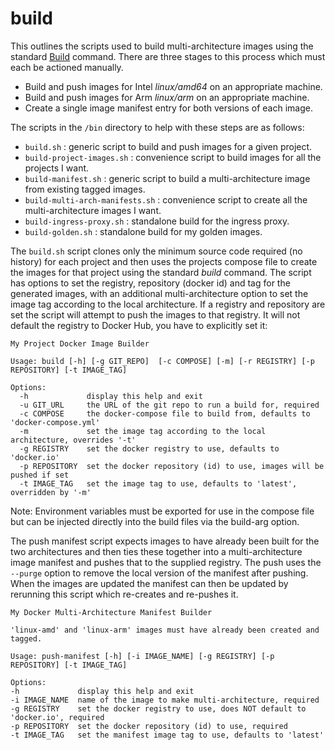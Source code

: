 # build

This outlines the scripts used to build multi-architecture images using the standard [Build](https://docs.docker.com/engine/reference/commandline/build/) 
command. There are three stages to this process which must each be actioned manually.

- Build and push images for Intel *linux/amd64* on an appropriate machine.
- Build and push images for Arm *linux/arm* on an appropriate machine.
- Create a single image manifest entry for both versions of each image.

The scripts in the `/bin` directory to help with these steps are as follows:

- `build.sh` : generic script to build and push images for a given project.
- `build-project-images.sh` : convenience script to build images for all the projects I want.
- `build-manifest.sh` : generic script to build a multi-architecture image from existing tagged images.
- `build-multi-arch-manifests.sh` : convenience script to create all the multi-architecture images I want.
- `build-ingress-proxy.sh` : standalone build for the ingress proxy.
- `build-golden.sh` : standalone build for my golden images.

The `build.sh` script clones only the minimum source code required (no history) for each project and then uses the projects compose 
file to create the images for that project using the standard *build* command. The script has options to set the registry, 
repository (docker id) and tag for the generated images, with an additional multi-architecture option to set the image tag 
according to the local architecture. If a registry and repository are set the script will attempt to push the images to that 
registry. It will not default the registry to Docker Hub, you have to explicitly set it:
```
My Project Docker Image Builder

Usage: build [-h] [-g GIT_REPO]  [-c COMPOSE] [-m] [-r REGISTRY] [-p REPOSITORY] [-t IMAGE_TAG]

Options:
  -h             display this help and exit
  -u GIT_URL     the URL of the git repo to run a build for, required
  -c COMPOSE     the docker-compose file to build from, defaults to 'docker-compose.yml'
  -m             set the image tag according to the local architecture, overrides '-t'
  -g REGISTRY    set the docker registry to use, defaults to 'docker.io'
  -p REPOSITORY  set the docker repository (id) to use, images will be pushed if set
  -t IMAGE_TAG   set the image tag to use, defaults to 'latest', overridden by '-m'
```
Note: Environment variables must be exported for use in the compose file but can be injected directly into the build files via the
build-arg option.

The push manifest script expects images to have already been built for the two architectures and then ties these together into a 
multi-architecture image manifest and pushes that to the supplied registry. The push uses the `--purge` option to remove the local 
version of the manifest after pushing. When the images are updated the manifest can then be updated by rerunning this script which 
re-creates and re-pushes it.
```
My Docker Multi-Architecture Manifest Builder

'linux-amd' and 'linux-arm' images must have already been created and tagged.

Usage: push-manifest [-h] [-i IMAGE_NAME] [-g REGISTRY] [-p REPOSITORY] [-t IMAGE_TAG]

Options:
-h             display this help and exit
-i IMAGE_NAME  name of the image to make multi-architecture, required
-g REGISTRY    set the docker registry to use, does NOT default to 'docker.io', required
-p REPOSITORY  set the docker repository (id) to use, required
-t IMAGE_TAG   set the manifest image tag to use, defaults to 'latest'
```
